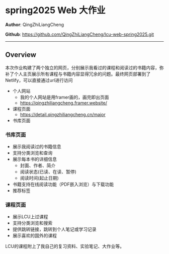 # spring2025 Web 大作业

**Author**: QingZhiLiangCheng

**Github**: https://github.com/QingZhiLiangCheng/lcu-web-spring2025.git

---

## Overview
本次作业构建了两个独立的网页，分别展示我看过的课程和阅读过的书籍内容，弥补了个人主页展示所有课程与书籍内容显得冗余的问题。最终网页部署到了Netlify，可以直接通过url进行访问

- 个人网站
  - 我的个人网站是用framer画的，画完即出页面
  - https://qingzhiliangcheng.framer.website/
- 课程页面
  - https://detail.qingzhiliangcheng.cn/major
- 书库页面

### 书库页面
- 展示我阅读过的书籍信息
- 支持分类浏览和查询
- 展示每本书的详细信息
  - 封面、作者、简介
  - 阅读状态(已读、在读、暂停)
  - 阅读时间(起止日期)
- 书籍支持在线阅读功能（PDF嵌入浏览）与下载功能
- 推荐标签

### 课程页面
- 展示LCU上过课程
- 支持分类浏览和搜索
- 提供跳转链接，跳转到个人笔记或学习记录
- 展示喜欢的国外的课程

LCU的课程附上了我自己的复习资料、实验笔记、大作业等。
